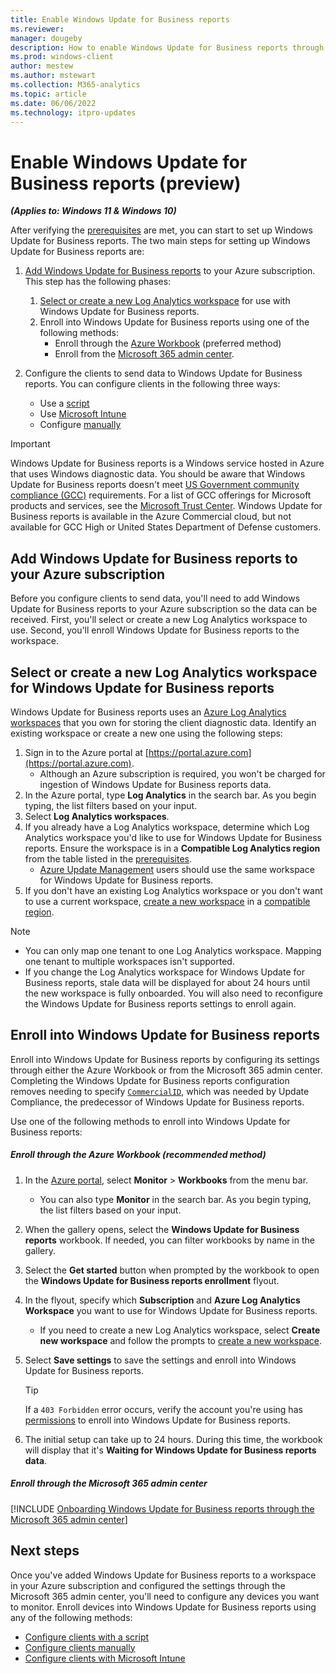 ```yaml
---
title: Enable Windows Update for Business reports
ms.reviewer: 
manager: dougeby
description: How to enable Windows Update for Business reports through the Azure portal
ms.prod: windows-client
author: mestew
ms.author: mstewart
ms.collection: M365-analytics
ms.topic: article
ms.date: 06/06/2022
ms.technology: itpro-updates
---
```


# Enable Windows Update for Business reports (preview)
<!--37063317, 30141258, 37063041-->
***(Applies to: Windows 11 & Windows 10)***

After verifying the [prerequisites](wufb-reports-prerequisites.md) are met, you can start to set up Windows Update for Business reports. The two main steps for setting up  Windows Update for Business reports are:

1. [Add Windows Update for Business reports](#bkmk_add) to your Azure subscription. This step has the following phases:
   1. [Select or create a new Log Analytics workspace](#bkmk_workspace) for use with Windows Update for Business reports.
   1. Enroll into Windows Update for Business reports using one of the following methods:
      - Enroll through the [Azure Workbook](#bkmk_enroll) (preferred method)
      - Enroll from the [Microsoft 365 admin center](#bkmk_admin-center).

1. Configure the clients to send data to Windows Update for Business reports. You can configure clients in the following three ways:
    - Use a [script](wufb-reports-configuration-script.md)
    - Use [Microsoft Intune](wufb-reports-configuration-intune.md)
    - Configure [manually](wufb-reports-configuration-manual.md)

> [!IMPORTANT]
> Windows Update for Business reports is a Windows service hosted in Azure that uses Windows diagnostic data. You should be aware that Windows Update for Business reports doesn't meet [US Government community compliance (GCC)](/office365/servicedescriptions/office-365-platform-service-description/office-365-us-government/gcc#us-government-community-compliance) requirements. For a list of GCC offerings for Microsoft products and services, see the [Microsoft Trust Center](/compliance/regulatory/offering-home). Windows Update for Business reports is available in the Azure Commercial cloud, but not available for GCC High or United States Department of Defense customers.

## <a name="bkmk_add"></a> Add Windows Update for Business reports to your Azure subscription

Before you configure clients to send data, you'll need to add Windows Update for Business reports to your Azure subscription so the data can be received. First, you'll select or create a new Log Analytics workspace to use. Second, you'll enroll Windows Update for Business reports to the workspace.

## <a name="bkmk_workspace"></a> Select or create a new Log Analytics workspace for Windows Update for Business reports

Windows Update for Business reports uses an [Azure Log Analytics workspaces](/azure/azure-monitor/logs/log-analytics-overview) that you own for storing the client diagnostic data. Identify an existing workspace or create a new one using the following steps:

1. Sign in to the Azure portal at [https://portal.azure.com](https://portal.azure.com).
   - Although an Azure subscription is required, you won't be charged for ingestion of Windows Update for Business reports data.
1. In the Azure portal, type **Log Analytics** in the search bar. As you begin typing, the list filters based on your input.
1. Select **Log Analytics workspaces**.
1. If you already have a Log Analytics workspace, determine which Log Analytics workspace you'd like to use for Windows Update for Business reports. Ensure the workspace is in a **Compatible Log Analytics region** from the table listed in the [prerequisites](wufb-reports-prerequisites.md#log-analytics-regions).
   - [Azure Update Management](/azure/automation/automation-intro#update-management) users should use the same workspace for Windows Update for Business reports.
1. If you don't have an existing Log Analytics workspace or you don't want to use a current workspace, [create a new workspace](/azure/azure-monitor/logs/quick-create-workspace) in a [compatible region](wufb-reports-prerequisites.md#log-analytics-regions).

> [!Note]
> - You can only map one tenant to one Log Analytics workspace. Mapping one tenant to multiple workspaces isn't supported.
> - If you change the Log Analytics workspace for Windows Update for Business reports, stale data will be displayed for about 24 hours until the new workspace is fully onboarded. You will also need to reconfigure the Windows Update for Business reports settings to enroll again.

## <a name="bkmk_enroll"></a> Enroll into Windows Update for Business reports

Enroll into Windows Update for Business reports by configuring its settings through either the Azure Workbook or from the Microsoft 365 admin center. Completing the Windows Update for Business reports configuration removes needing to specify [`CommercialID`](update-compliance-get-started.md#get-your-commercialid), which was needed by Update Compliance, the predecessor of Windows Update for Business reports.

Use one of the following methods to enroll into Windows Update for Business reports:

##### <a name="bkmk_enroll-workbook"></a> Enroll through the Azure Workbook (recommended method)

1. In the [Azure portal](https://portal.azure.com), select **Monitor** > **Workbooks** from the menu bar.
   - You can also type **Monitor** in the search bar. As you begin typing, the list filters based on your input.

1. When the gallery opens, select the **Windows Update for Business reports** workbook. If needed, you can filter workbooks by name in the gallery.
1. Select the **Get started** button when prompted by the workbook to open the **Windows Update for Business reports enrollment** flyout.
1. In the flyout, specify which **Subscription** and **Azure Log Analytics Workspace** you want to use for Windows Update for Business reports.
   - If you need to create a new Log Analytics workspace, select **Create new workspace** and follow the prompts to [create a new workspace](#bkmk_workspace).
1. Select **Save settings** to save the settings and enroll into Windows Update for Business reports.
   > [!Tip]
   > If a `403 Forbidden` error occurs, verify the account you're using has [permissions](wufb-reports-prerequisites.md#permissions) to enroll into Windows Update for Business reports.
1. The initial setup can take up to 24 hours. During this time, the workbook will display that it's **Waiting for Windows Update for Business reports data**.

##### <a name="bkmk_admin-center"></a> Enroll through the Microsoft 365 admin center
<!--Using include for onboarding Windows Update for Business reports through the Microsoft 365 admin center-->
[!INCLUDE [Onboarding Windows Update for Business reports through the Microsoft 365 admin center](./includes/wufb-reports-onboard-admin-center.md)]

## Next steps

Once you've added Windows Update for Business reports to a workspace in your Azure subscription and configured the settings through the Microsoft 365 admin center, you'll need to configure any devices you want to monitor. Enroll devices into Windows Update for Business reports using any of the following methods:

- [Configure clients with a script](wufb-reports-configuration-script.md)
- [Configure clients manually](wufb-reports-configuration-manual.md)
- [Configure clients with Microsoft Intune](wufb-reports-configuration-intune.md)
